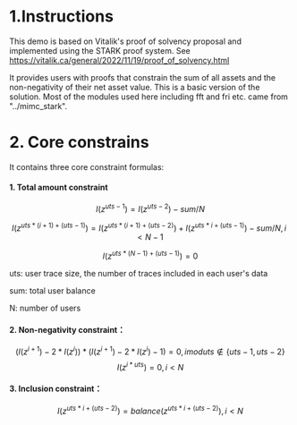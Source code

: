 # 1.Instructions
This demo is based on Vitalik's proof of solvency proposal and implemented using the STARK proof system. 
See https://vitalik.ca/general/2022/11/19/proof_of_solvency.html

It provides users with proofs that constrain the sum of all assets and the non-negativity of their net asset value. This is a basic version of the solution.
Most of the modules used here including fft and fri etc. came from "../mimc_stark".

# 2. Core constrains 
It contains three core constraint formulas:

#### 1. Total amount constraint
$$I(z^{uts-1})=I(z^{uts-2})-sum/N$$

$$I(z^{uts*(i+1)+(uts-1)}) = I(z^{uts*(i+1) +(uts-2)}) + I(z^{uts*i+(uts-1)}) - sum/N, i < N-1$$

$$I(z^{uts*(N-1)+(uts-1)})=0$$

uts: user trace size, the number of traces included in each user's data

sum: total user balance

N: number of users

#### 2. Non-negativity constraint：
$$(I(z^{i+1}) - 2 * I(z^{i})) * (I(z^{i+1}) - 2 * I(z^{i}) -1) = 0, i mod uts \notin \{ uts-1, uts-2 \}$$
$$I(z^{i*uts})=0, i < N$$

#### 3. Inclusion constraint：
$$I(z^{uts * i+(uts-2)})=balance(z^{uts * i+(uts-2)}),i < N$$